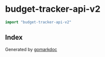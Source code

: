 <!-- Code generated by gomarkdoc. DO NOT EDIT -->

# budget\-tracker\-api\-v2

```go
import "budget-tracker-api-v2"
```

## Index



Generated by [gomarkdoc](<https://github.com/princjef/gomarkdoc>)

